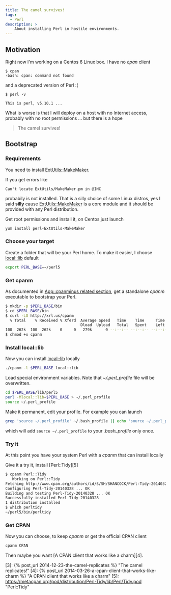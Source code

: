 ```yaml
---
title: The camel survives!
tags:
  - Perl
description: >
    About installing Perl in hostile environments.
---
```


## Motivation

Right now I'm working on a Centos 6 Linux box. I have no *cpan* client

```
$ cpan
-bash: cpan: command not found
```

and a deprecated version of Perl :(

```
$ perl -v

This is perl, v5.10.1 ...
```

What is worse is that I will deploy on a host with no Internet access, probably with no root permissions ... but there is a hope

> The camel survives!

## Bootstrap

### Requirements

You need to install [ExtUtils::MakeMaker][1].

If you get errors like

```
Can't locate ExtUtils/MakeMaker.pm in @INC
```

probabily is not installed. That is a silly choice of some Linux distros, yes I said **silly** cause [ExtUtils::MakeMaker][1] is a core module and it should be provided with any Perl distribution.

Get root permissions and install it, on Centos just launch

```bash
yum install perl-ExtUtils-MakeMaker
```

### Choose your target

Create a folder that will be your Perl home. To make it easier, I choose [local::lib][2] default

```bash
export PERL_BASE=~/perl5
```

### Get cpanm

As documented in [App::cpanminus related section]( https://metacpan.org/pod/App::cpanminus#Downloading-the-standalone-executable), get a standalone *cpanm* executable to bootstrap your Perl.

```bash
$ mkdir -p $PERL_BASE/bin
$ cd $PERL_BASE/bin
$ curl -LO http://xrl.us/cpanm
  % Total    % Received % Xferd  Average Speed   Time    Time     Time  Current
                                 Dload  Upload   Total   Spent    Left  Speed
100  262k  100  262k    0     0   279k      0 --:--:-- --:--:-- --:--:--  279k
$ chmod +x cpanm
```

### Install local::lib

Now you can install [local::lib][2] locally

```bash
./cpanm -l $PERL_BASE local::lib
```

Load special environment variables. Note that *~/.perl_profile* file will be overwritten.

```bash
cd $PERL_BASE/lib/perl5
perl -Mlocal::lib=$PERL_BASE > ~/.perl_profile
source ~/.perl_profile
```

Make it permanent, edit your profile. For example you can launch

```bash
grep 'source ~/.perl_profile' ~/.bash_profile || echo 'source ~/.perl_profile' >> ~/.bash_profile
```

which will add `source ~/.perl_profile` to your *.bash_profile* only once.

### Try it

At this point you have your system Perl with a *cpanm* that can install locally

Give it a try it, install [Perl::Tidy][5]

```bash
$ cpanm Perl::Tidy
   Working on Perl::Tidy
Fetching http://www.cpan.org/authors/id/S/SH/SHANCOCK/Perl-Tidy-20140328.tar.gz ... OK
Configuring Perl-Tidy-20140328 ... OK
Building and testing Perl-Tidy-20140328 ... OK
Successfully installed Perl-Tidy-20140328
1 distribution installed
$ which perltidy
~/perl5/bin/perltidy
```

### Get CPAN

Now you can choose, to keep *cpanm* or get the official CPAN client

```bash
cpanm CPAN
```

Then maybe you want [A CPAN client that works like a charm][4].

  [1]: http://search.cpan.org/~bingos/ExtUtils-MakeMaker/lib/ExtUtils/MakeMaker.pm "ExtUtils::MakeMaker"
  [2]: http://search.cpan.org/~haarg/local-lib/lib/local/lib.pm "local::lib"
  [3]: {% post_url 2014-12-23-the-camel-replicates %} "The camel replicates!"
  [4]: {% post_url 2014-03-26-a-cpan-client-that-works-like-charm %} "A CPAN client that works like a charm"
  [5]: https://metacpan.org/pod/distribution/Perl-Tidy/lib/Perl/Tidy.pod "Perl::Tidy"
